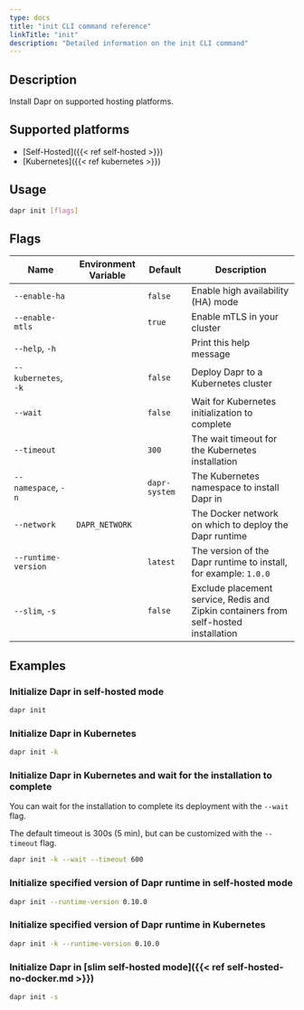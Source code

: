 ```yaml
---
type: docs
title: "init CLI command reference"
linkTitle: "init"
description: "Detailed information on the init CLI command"
---
```


## Description

Install Dapr on supported hosting platforms.

## Supported platforms

- [Self-Hosted]({{< ref self-hosted >}})
- [Kubernetes]({{< ref kubernetes >}})

## Usage
```bash
dapr init [flags]
```

## Flags

| Name | Environment Variable | Default | Description
| --- | --- | --- | --- |
| `--enable-ha` | | `false` | Enable high availability (HA) mode |
| `--enable-mtls` | | `true` | Enable mTLS in your cluster |
| `--help`, `-h` | | | Print this help message |
| `--kubernetes`, `-k` | | `false` | Deploy Dapr to a Kubernetes cluster |
| `--wait` | | `false` | Wait for Kubernetes initialization to complete |
| `--timeout` | | `300` | The wait timeout for the Kubernetes installation |
| `--namespace`, `-n` | | `dapr-system` | The Kubernetes namespace to install Dapr in |
| `--network` | `DAPR_NETWORK` | | The Docker network on which to deploy the Dapr runtime |
| `--runtime-version` | | `latest` | The version of the Dapr runtime to install, for example: `1.0.0` |
| `--slim`, `-s` | | `false` | Exclude placement service, Redis and Zipkin containers from self-hosted installation |

## Examples

### Initialize Dapr in self-hosted mode
```bash
dapr init
```

### Initialize Dapr in Kubernetes
```bash
dapr init -k
```

### Initialize Dapr in Kubernetes and wait for the installation to complete

 You can wait for the installation to complete its deployment with the `--wait` flag.

 The default timeout is 300s (5 min), but can be customized with the `--timeout` flag.
```bash
dapr init -k --wait --timeout 600
```

### Initialize specified version of Dapr runtime in self-hosted mode
```bash
dapr init --runtime-version 0.10.0
```

### Initialize specified version of Dapr runtime in Kubernetes
```bash
dapr init -k --runtime-version 0.10.0
```

### Initialize Dapr in [slim self-hosted mode]({{< ref self-hosted-no-docker.md >}})
```bash
dapr init -s
```
